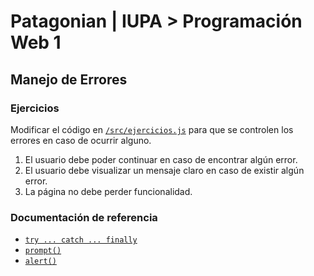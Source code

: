 # Patagonian | IUPA > Programación Web 1

## Manejo de Errores

### Ejercicios

Modificar el código en [`/src/ejercicios.js`](/src/ejercicios.js)
para que se controlen los errores en caso de ocurrir alguno.

1. El usuario debe poder continuar en caso de encontrar
   algún error.
2. El usuario debe visualizar un mensaje claro en caso de
   existir algún error.
3. La página no debe perder funcionalidad.

### Documentación de referencia

- [`try ... catch ... finally`](https://developer.mozilla.org/es/docs/Web/JavaScript/Referencia/Sentencias/try...catch)
- [`prompt()`](https://developer.mozilla.org/es/docs/Web/API/Window/prompt)
- [`alert()`](https://developer.mozilla.org/es/docs/Web/API/Window/alert)
